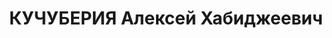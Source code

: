 ---
title: КУЧУБЕРИЯ Алексей Хабиджеевич
description: 'Род. в 1913, Очамчирский р-н, c. Река, Абхазия., абхаз. Род занятий:
  бывший управляющий делами Очамчирского РК КП(б) Грузии.

  Осужден Тройкой при НКВД ГССР 19.11.1937. Мера наказания: расстрел с конфискацией
  личного имущества'
---